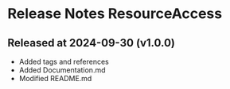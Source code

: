 # Release Notes ResourceAccess

## Released at 2024-09-30 (v1.0.0)

* Added tags and references
* Added Documentation.md
* Modified README.md